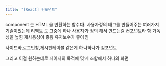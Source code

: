 ```yaml
---
title: "[React] 컨포넌트"
---
```


component 는 HTML 을 반환하는 함수다. 사용자정의 태그를 만들어주는 여러가지 기술이있는데 리액트 도 그중에 하나 사용자가 정의 해서 만드는걸 컨포넌트라 함 가독성을 높힘 재사용성이 좋음 유지보수가 좋아짐


사이드바,로그인창,게시판테이불 같은게 하나하나가 컴포넌트

그리고 이걸 원하는데로 페이지의 목적에 맞게 조합해서 하나의 화면
